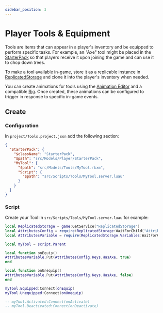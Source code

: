 ```yaml
---
sidebar_position: 3
---
```


# Player Tools & Equipment

Tools are items that can appear in a player's inventory and be equipped to perform
specific tasks. For example, an "Axe" tool might be placed in the [StarterPack](https://create.roblox.com/docs/reference/engine/classes/StarterPack) so
that players receive it upon joining the game and can use it to chop down trees.

To make a tool available in-game, store it as a replicable instance in [ReplicatedStorage](https://create.roblox.com/docs/reference/engine/classes/ReplicatedStorage)
and clone it into the player's inventory when needed.

You can create animations for tools using the [Animation Editor](https://create.roblox.com/docs/animation/editor)
and a compatible [Rig](https://create.roblox.com/docs/studio/rig-builder).
Once created, these animations can be configured to trigger in response to specific in-game events.

## Create

### Configuration

In `project/Tools.project.json` add the following section:

```json
{
  "StarterPack": {
    "$className": "StarterPack",
    "$path": "src/Models/Player/StarterPack",
    "MyTool": {
      "$path": "src/Models/Tools/MyTool.rbxm",
      "Script": {
        "$path": "src/Scripts/Tools/MyTool.server.luau"
      }
    }
  }
}
```

### Script

Create your Tool in `src/Scripts/Tools/MyTool.server.luau` for example:

```lua
local ReplicatedStorage = game:GetService("ReplicatedStorage")
local AttributesConfig = require(ReplicatedStorage:WaitForChild("Attributes"))
local AttributesVariable = require(ReplicatedStorage.Variables:WaitForChild("Attributes"))

local myTool = script.Parent

local function onEquip()
AttributesVariable.Put(AttributesConfig.Keys.HasAxe, true)
end

local function onUnequip()
AttributesVariable.Put(AttributesConfig.Keys.HasAxe, false)
end

myTool.Equipped:Connect(onEquip)
myTool.Unequipped:Connect(onUnequip)

-- myTool.Activated:Connect(onActivate)
-- myTool.Deactivated:Connect(onDeactivate)
```
